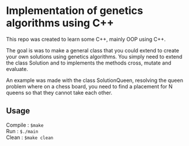 # Implementation of genetics algorithms using C++

This repo was created to learn some C++, mainly OOP using C++.

The goal is was to make a general class that you could extend to create your own
solutions using genetics algorithms. You simply need to extend the class Solution
and to implements the methods cross, mutate and evaluate.

An example was made with the class SolutionQueen, resolving the queen problem
where on a chess board, you need to find a placement for N queens so that they
cannot take each other.

## Usage

Compile : ```$make```  
Run : ```$./main```  
Clean : ```$make clean```  